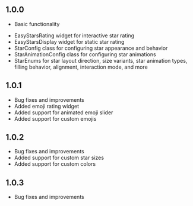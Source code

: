 ## 1.0.0

* Basic functionality
- EasyStarsRating widget for interactive star rating
- EasyStarsDisplay widget for static star rating
- StarConfig class for configuring star appearance and behavior
- StarAnimationConfig class for configuring star animations
- StarEnums for star layout direction, size variants, star animation types, filling behavior, alignment, interaction mode, and more

## 1.0.1

* Bug fixes and improvements
* Added emoji rating widget
* Added support for animated emoji slider
* Added support for custom emojis

## 1.0.2

* Bug fixes and improvements
* Added support for custom star sizes
* Added support for custom colors

## 1.0.3

* Bug fixes and improvements
